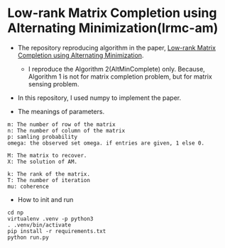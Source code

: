 # Low-rank Matrix Completion using Alternating Minimization(lrmc-am)

- The repository reproducing algorithm in the paper, [Low-rank Matrix Completion using Alternating Minimization](https://arxiv.org/abs/1212.0467).
  - I reproduce the Algorithm 2(AltMinComplete) only. Because, Algorithm 1 is not for matrix completion problem, but for matrix sensing problem.

- In this repository, I used numpy to implement the paper.

- The meanings of parameters.
```
m: The number of row of the matrix
n: The number of column of the matrix
p: samling probability
omega: the observed set omega. if entries are given, 1 else 0.

M: The matrix to recover.
X: The solution of AM.

k: The rank of the matrix.
T: The number of iteration
mu: coherence
```

- How to init and run
```
cd np
virtualenv .venv -p python3
. .venv/bin/activate
pip install -r requirements.txt
python run.py
```
